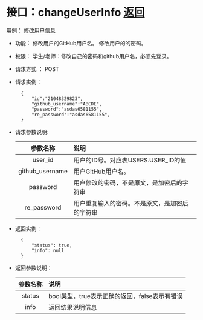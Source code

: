 ﻿
# 接口：changeUserInfo  [返回](../README.md)
用例： [修改用户信息](../用例/修改用户信息.md)

- 功能：
    修改用户的GitHub用户名。
    修改用户的的密码。

    
- 权限：
    学生/老师：修改自己的密码和github用户名，必须先登录。    
    


- 请求方式 ：
    POST

- 请求实例：

        {
            "id":"21048329823",
            "github_username":"ABCDE",            
            "password":"asdas6581155",            
            "re_password":"asdas6581155",            
        }
        
- 请求参数说明:        

  |参数名称|说明|
  |:---------:|:--------------------------------------------------------|      
  |user_id|用户的ID号。对应表USERS.USER_ID的值|
  |github_username|用户GitHub用户名。| 
  |password|用户修改的密码，不是原文，是加密后的字符串| 
  |re_password|用户重复输入的密码。不是原文，是加密后的字符串| 
  
- 返回实例：

        {         
            "status": true,
            "info": null
        }
 
- 返回参数说明：    
 
  |参数名称|说明|
  |:---------:|:--------------------------------------------------------|      
  |status|bool类型，true表示正确的返回，false表示有错误|
  |info|返回结果说明信息|


